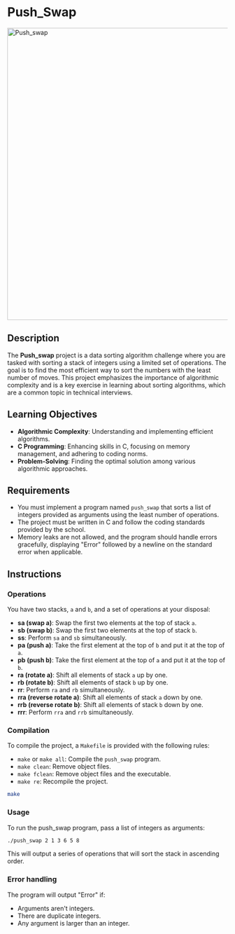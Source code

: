 # Push_Swap

<img width="667" alt="Push_swap" src="https://github.com/user-attachments/assets/7d944994-9812-417a-b16e-151a42b47257">

## Description

The **Push_swap** project is a data sorting algorithm challenge where you are tasked with sorting a stack of integers using a limited set of operations. The goal is to find the most efficient way to sort the numbers with the least number of moves. This project emphasizes the importance of algorithmic complexity and is a key exercise in learning about sorting algorithms, which are a common topic in technical interviews.

## Learning Objectives

- **Algorithmic Complexity**: Understanding and implementing efficient algorithms.
- **C Programming**: Enhancing skills in C, focusing on memory management, and adhering to coding norms.
- **Problem-Solving**: Finding the optimal solution among various algorithmic approaches.

## Requirements

- You must implement a program named `push_swap` that sorts a list of integers provided as arguments using the least number of operations.
- The project must be written in C and follow the coding standards provided by the school.
- Memory leaks are not allowed, and the program should handle errors gracefully, displaying "Error" followed by a newline on the standard error when applicable.

## Instructions

### Operations

You have two stacks, `a` and `b`, and a set of operations at your disposal:

- **sa (swap a)**: Swap the first two elements at the top of stack `a`.
- **sb (swap b)**: Swap the first two elements at the top of stack `b`.
- **ss**: Perform `sa` and `sb` simultaneously.
- **pa (push a)**: Take the first element at the top of `b` and put it at the top of `a`.
- **pb (push b)**: Take the first element at the top of `a` and put it at the top of `b`.
- **ra (rotate a)**: Shift all elements of stack `a` up by one.
- **rb (rotate b)**: Shift all elements of stack `b` up by one.
- **rr**: Perform `ra` and `rb` simultaneously.
- **rra (reverse rotate a)**: Shift all elements of stack `a` down by one.
- **rrb (reverse rotate b)**: Shift all elements of stack `b` down by one.
- **rrr**: Perform `rra` and `rrb` simultaneously.

### Compilation

To compile the project, a `Makefile` is provided with the following rules:

- `make` or `make all`: Compile the `push_swap` program.
- `make clean`: Remove object files.
- `make fclean`: Remove object files and the executable.
- `make re`: Recompile the project.

```bash
make
```

### Usage

To run the push_swap program, pass a list of integers as arguments:

```bash
./push_swap 2 1 3 6 5 8
```

This will output a series of operations that will sort the stack in ascending order.

### Error handling

The program will output "Error" if:

- Arguments aren't integers.
- There are duplicate integers.
- Any argument is larger than an integer.
